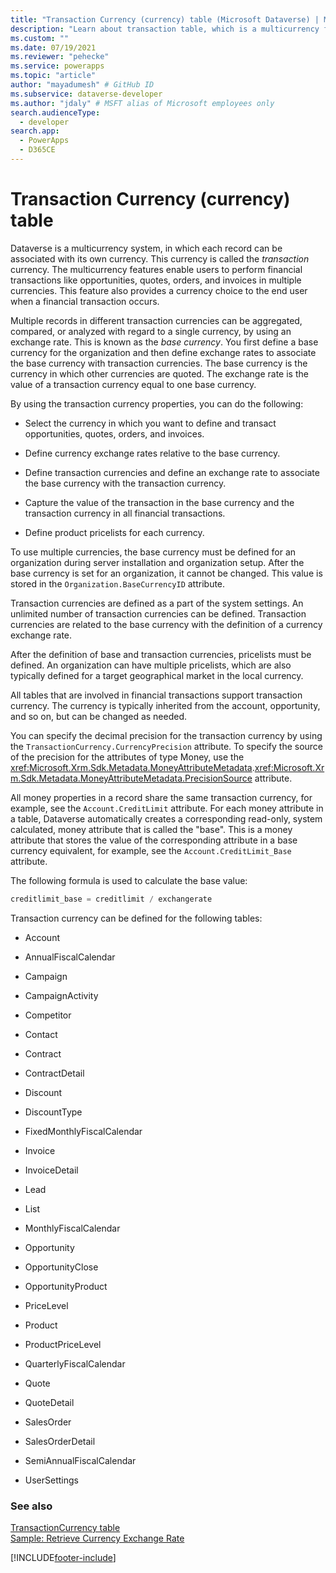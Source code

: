 ```yaml
---
title: "Transaction Currency (currency) table (Microsoft Dataverse) | Microsoft Docs" # Intent and product brand in a unique string of 43-59 chars including spaces
description: "Learn about transaction table, which is a multicurrency feature enabling users to perform financial transactions in multiple currencies. Multiple records in different transaction currencies can be aggregated, compared, or analyzed with regard to a single currency using the base currency." # 115-145 characters including spaces. This abstract displays in the search result.
ms.custom: ""
ms.date: 07/19/2021
ms.reviewer: "pehecke"
ms.service: powerapps
ms.topic: "article"
author: "mayadumesh" # GitHub ID
ms.subservice: dataverse-developer
ms.author: "jdaly" # MSFT alias of Microsoft employees only
search.audienceType: 
  - developer
search.app: 
  - PowerApps
  - D365CE
---
```

# Transaction Currency (currency) table



Dataverse is a multicurrency system, in which each record can be associated with its own currency. This currency is called the *transaction* currency. The multicurrency features enable users to perform financial transactions like opportunities, quotes, orders, and invoices in multiple currencies. This feature also provides a currency choice to the end user when a financial transaction occurs.  
  
 Multiple records in different transaction currencies can be aggregated, compared, or analyzed with regard to a single currency, by using an exchange rate. This is known as the *base currency*. You first define a base currency for the organization and then define exchange rates to associate the base currency with transaction currencies. The base currency is the currency in which other currencies are quoted. The exchange rate is the value of a transaction currency equal to one base currency.  
  
 By using the transaction currency properties, you can do the following:  
  
- Select the currency in which you want to define and transact opportunities, quotes, orders, and invoices.  
  
- Define currency exchange rates relative to the base currency.  
  
- Define transaction currencies and define an exchange rate to associate the base currency with the transaction currency.  
  
- Capture the value of the transaction in the base currency and the transaction currency in all financial transactions.  
  
- Define product pricelists for each currency.  
  
To use multiple currencies, the base currency must be defined for an organization during server installation and organization setup. After the base currency is set for an organization, it cannot be changed. This value is stored in the `Organization.BaseCurrencyID` attribute.  
  
Transaction currencies are defined as a part of the system settings. An unlimited number of transaction currencies can be defined. Transaction currencies are related to the base currency with the definition of a currency exchange rate.  
  
After the definition of base and transaction currencies, pricelists must be defined. An organization can have multiple pricelists, which are also typically defined for a target geographical market in the local currency.  
  
All tables that are involved in financial transactions support transaction currency. The currency is typically inherited from the account, opportunity, and so on, but can be changed as needed.  
  
You can specify the decimal precision for the transaction currency by using the `TransactionCurrency.CurrencyPrecision` attribute. To specify the source of the precision for the attributes of type Money, use the <xref:Microsoft.Xrm.Sdk.Metadata.MoneyAttributeMetadata>.<xref:Microsoft.Xrm.Sdk.Metadata.MoneyAttributeMetadata.PrecisionSource> attribute.  
  
All money properties in a record share the same transaction currency, for example, see the `Account.CreditLimit` attribute. For each money attribute in a table, Dataverse automatically creates a corresponding read-only, system calculated, money attribute that is called the "base". This is a money attribute that stores the value of the corresponding attribute in a base currency equivalent, for example, see the `Account.CreditLimit_Base` attribute.  
  
The following formula is used to calculate the base value:  
  
```csharp  
creditlimit_base = creditlimit / exchangerate  
```  
  
Transaction currency can be defined for the following tables:  
  
-   Account  
  
-   AnnualFiscalCalendar  
  
-   Campaign  
  
-   CampaignActivity  
  
-   Competitor  
  
-   Contact  
  
-   Contract  
  
-   ContractDetail  
  
-   Discount  
  
-   DiscountType  
  
-   FixedMonthlyFiscalCalendar  
  
-   Invoice  
  
-   InvoiceDetail  
  
-   Lead  
  
-   List  
  
-   MonthlyFiscalCalendar  
  
-   Opportunity  
  
-   OpportunityClose  
  
-   OpportunityProduct  
  
-   PriceLevel  
  
-   Product  
  
-   ProductPriceLevel  
  
-   QuarterlyFiscalCalendar  
  
-   Quote  
  
-   QuoteDetail  
  
-   SalesOrder  
  
-   SalesOrderDetail  
  
-   SemiAnnualFiscalCalendar  
  
-   UserSettings  
  
### See also  
 [TransactionCurrency table](reference/entities/transactioncurrency.md)   
 [Sample: Retrieve Currency Exchange Rate](org-service/samples/retrieve-currency-exchange-rate.md)   
 
[!INCLUDE[footer-include](../../includes/footer-banner.md)]
